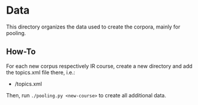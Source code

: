 # Data

This directory organizes the data used to create the corpora, mainly for pooling.

## How-To

For each new corpus respectively IR course, create a new directory and add the topics.xml file there, i.e.:

- <new-course>/topics.xml

Then, run `./pooling.py <new-course>` to create all additional data.



